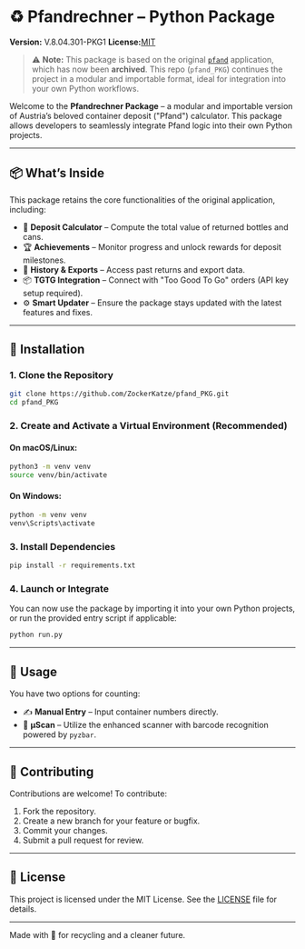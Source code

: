 # ♻️ Pfandrechner – Python Package

**Version:** V.8.04.301-PKG1
**License:**[MIT]()

> ⚠️ **Note:** This package is based on the original [`pfand`](https://github.com/ZockerKatze/pfand) application, which has now been **archived**.
> This repo (`pfand_PKG`) continues the project in a modular and importable format, ideal for integration into your own Python workflows.

Welcome to the **Pfandrechner Package** – a modular and importable version of Austria’s beloved container deposit ("Pfand") calculator. This package allows developers to seamlessly integrate Pfand logic into their own Python projects.

---

## 📦 What’s Inside

This package retains the core functionalities of the original application, including:

* 🔢 **Deposit Calculator** – Compute the total value of returned bottles and cans.
* 🏆 **Achievements** – Monitor progress and unlock rewards for deposit milestones.
* 📜 **History & Exports** – Access past returns and export data.
* 📦 **TGTG Integration** – Connect with "Too Good To Go" orders (API key setup required).
* ⚙️ **Smart Updater** – Ensure the package stays updated with the latest features and fixes.

---

## 🚀 Installation

### 1. Clone the Repository

```bash
git clone https://github.com/ZockerKatze/pfand_PKG.git
cd pfand_PKG
```

### 2. Create and Activate a Virtual Environment (Recommended)

#### On macOS/Linux:

```bash
python3 -m venv venv
source venv/bin/activate
```

#### On Windows:

```bash
python -m venv venv
venv\Scripts\activate
```

### 3. Install Dependencies

```bash
pip install -r requirements.txt
```

### 4. Launch or Integrate

You can now use the package by importing it into your own Python projects, or run the provided entry script if applicable:

```bash
python run.py
```

---

## 🧮 Usage

You have two options for counting:

* ✍️ **Manual Entry** – Input container numbers directly.
* 🔬 **µScan** – Utilize the enhanced scanner with barcode recognition powered by `pyzbar`.

---

## 🤝 Contributing

Contributions are welcome! To contribute:

1. Fork the repository.
2. Create a new branch for your feature or bugfix.
3. Commit your changes.
4. Submit a pull request for review.

---

## 📄 License

This project is licensed under the MIT License. See the [LICENSE]() file for details.

---

Made with 💚 for recycling and a cleaner future.
